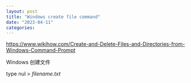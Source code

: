 ```yaml
---
layout: post
title: "Windows create file command"
date: "2023-04-11"
categories: 
---
```

<p><a href="https://www.wikihow.com/Create-and-Delete-Files-and-Directories-from-Windows-Command-Prompt">https://www.wikihow.com/Create-and-Delete-Files-and-Directories-from-Windows-Command-Prompt</a></p>

<p>Windows 创建文件</p>

<p>type nul &gt; <em>filename.txt</em></p>

<p>&nbsp;</p>

